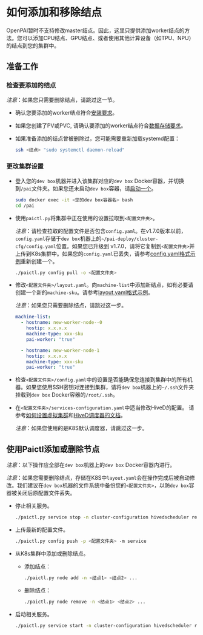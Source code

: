 # 如何添加和移除结点

OpenPAI暂时不支持修改master结点。因此，这里只提供添加worker结点的方法。您可以添加CPU结点、GPU结点、或者使用其他计算设备（如TPU、NPU）的结点到您的集群中。

## 准备工作

### 检查要添加的结点

*注意*：如果您只需要删除结点，请跳过这一节。

- 确认您要添加的worker结点符合[安装要求](./installation-guide.md##installation-requirements)。

- 如果您创建了PV或PVC, 请确认要添加的worker结点符合[数据存储要求](./how-to-set-up-storage.md#confirm-environment-on-worker-nodes)。

- 如果准备添加的结点曾被删除过，您可能需要重新加载systemd配置：

  ```bash
  ssh <结点> "sudo systemctl daemon-reload"
  ```


### 更改集群设置 

- 登入您的`dev box`机器并进入该集群对应的`dev box` Docker容器，并切换到`/pai`文件夹。如果您还未启动`dev box`容器，请[启动一个](./basic-management-operations.md##pai-service-management-and-paictl)。

  ```bash
  sudo docker exec -it <您的dev box容器名> bash
  cd /pai
  ```

- 使用`paictl.py`将集群中正在使用的设置拉取到`<配置文件夹>`。

    *注意*：请检查拉取的配置文件是否包含`config.yaml`。在v1.7.0版本以前，`config.yaml`存储于`dev box`机器上的`~/pai-deploy/cluster-cfg/config.yaml`位置。如果您已升级到 v1.7.0，请将它复制到`<配置文件夹>`并上传到K8s集群中。如果您的`config.yaml`已丢失，请参考[config.yaml格式示例](./installation-guide.md#configyamlexample)重新创建一个。

  ```bash
  ./paictl.py config pull -o <配置文件夹>
  ```

- 修改`<配置文件夹>/layout.yaml`。向`machine-list`中添加新结点，如有必要请创建一个新的`machine-sku`。请参考[layout.yaml格式示例](./installation-guide.md#layoutyaml-format)。

    *注意*：如果您只需要删除结点，请跳过这一步。

  ```yaml
  machine-list:
    - hostname: new-worker-node--0
      hostip: x.x.x.x
      machine-type: xxx-sku
      pai-worker: "true"

    - hostname: new-worker-node-1
      hostip: x.x.x.x
      machine-type: xxx-sku
      pai-worker: "true"
  ```

- 检查`<配置文件夹>/config.yaml`中的设置是否能确保您连接到集群中的所有机器。如果您使用SSH密钥对连接到集群，请将`dev box`机器上的`~/.ssh`文件夹挂载到`dev box` Docker容器的`/root/.ssh`。

- 在`<配置文件夹>/services-configuration.yaml`中适当修改HiveD的配置。 请参考[如何设置虚拟集群](./how-to-set-up-virtual-clusters.md)和[HiveD调度器的文档](https://github.com/microsoft/hivedscheduler/blob/master/doc/user-manual.md)。

    *注意*：如果您使用的是K8S默认调度器，请跳过这一步。

## 使用Paictl添加或删除节点

*注意*：以下操作应全部在`dev box`机器上的`dev box` Docker容器内进行。

*注意*：如果您需要删除结点，存储在K8S中`layout.yaml`会在操作完成后被自动修改。我们建议在`dev box`机器的文件系统中备份您的`<配置文件夹>`，以防`dev box`容器被关闭后原配置文件丢失。

- 停止相关服务。

  ```bash
  ./paictl.py service stop -n cluster-configuration hivedscheduler rest-server job-exporter
  ```

- 上传最新的配置文件。

  ```bash
  ./paictl.py config push -p <配置文件夹> -m service
  ```

- 从K8s集群中添加或删除结点。

  - 添加结点：

    ```bash  
    ./paictl.py node add -n <结点1> <结点2> ...
    ```

  - 删除结点：

    ```bash  
    ./paictl.py node remove -n <结点1> <结点2> ...
    ```

- 启动相关服务。

  ```bash
  ./paictl.py service start -n cluster-configuration hivedscheduler rest-server job-exporter
  ```
